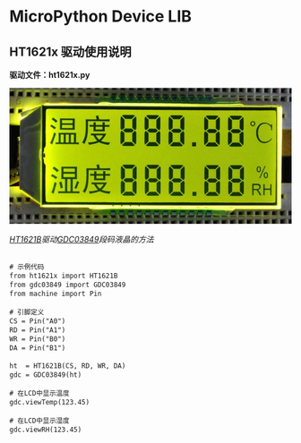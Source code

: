 MicroPython Device LIB
======
HT1621x 驱动使用说明
------

**驱动文件：ht1621x.py**

![GDC03849 段式液晶][gdc]

*[HT1621B][ht]驱动[GDC03849][gdcl]段码液晶的方法*<BR>

<pre><code python>
# 示例代码
from ht1621x import HT1621B
from gdc03849 import GDC03849
from machine import Pin

# 引脚定义
CS = Pin("A0")
RD = Pin("A1")
WR = Pin("B0")
DA = Pin("B1")

ht  = HT1621B(CS, RD, WR, DA)
gdc = GDC03849(ht)

# 在LCD中显示温度
gdc.viewTemp(123.45)

# 在LCD中显示湿度
gdc.viewRH(123.45)
</code></pre>






[gdc]:./img/gdc03849.png 'GDC03849段式液晶'
[ht]:http://www.holtek.com.cn 'HOLTEK'
[gdcl]:https://www.good-display.cn '大连佳显'

